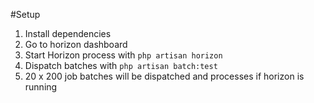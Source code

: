 #Setup
1. Install dependencies
2. Go to horizon dashboard
3. Start Horizon process with `php artisan horizon`
4. Dispatch batches with `php artisan batch:test`
5. 20 x 200 job batches will be dispatched and processes if horizon is running